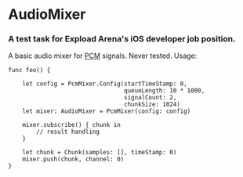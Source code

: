 # AudioMixer

### A test task for Expload Arena's iOS developer job position.

A basic audio mixer for [PCM](https://en.wikipedia.org/wiki/Pulse-code_modulation) signals.
Never tested.
Usage:
```
func foo() {
    
    let config = PcmMixer.Config(startTimeStamp: 0,
                                 queueLength: 10 * 1000,
                                 signalCount: 2,
                                 chunkSize: 1024)
    let mixer: AudioMixer = PcmMixer(config: config)
    
    mixer.subscribe() { chunk in
        // result handling
    }
    
    let chunk = Chunk(samples: [], timeStamp: 0)
    mixer.push(chunk, channel: 0)
}
```
